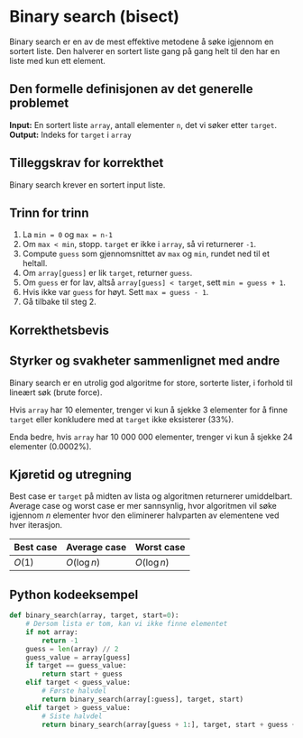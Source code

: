 # Binary search (bisect)
<!-- [C3] Forstå Bisect og Bisect' (se appendiks C i pensumhefte) -->

<!--
1. Kjenne den formelle definisjonen av det generelle problemet den løser
2. Kjenne til eventuelle tilleggskrav den stiller for å være korrekt
3. Vite hvordan den oppfører seg; kunne utføre algoritmen, trinn for trinn!
4. Forstå korrekthetsbeviset; hvordan og hvorfor virker algoritmen egentlig?
5. Kjenne til eventuelle styrker eller svakheter, sammenlignet med andre
6. Kjenne kjøretidene under ulike omstendigheter, og forstå utregningen
-->

Binary search er en av de mest effektive metodene å søke igjennom en sortert liste. Den halverer en sortert liste gang på gang helt til den har en liste med kun ett element.

## Den formelle definisjonen av det generelle problemet
<!-- Et problem er relasjonen mellom input og output -->

**Input:** En sortert liste `array`, antall elementer `n`, det vi søker etter `target`.  
**Output:** Indeks for `target` i `array`

## Tilleggskrav for korrekthet
<!-- Korrekhet: algoritmer virker, gir det svaret den skal -->
Binary search krever en sortert input liste.

## Trinn for trinn
<!-- Pseudokode med forklaring -->

1. La `min = 0` og `max = n-1`
2. Om `max < min`, stopp. `target` er ikke i `array`, så vi returnerer `-1`.
3. Compute `guess` som gjennomsnittet av `max` og `min`, rundet ned til et heltall.
4. Om `array[guess]` er lik `target`, returner `guess`.
5. Om `guess` er for lav, altså `array[guess] < target`, sett `min = guess + 1`.
6. Hvis ikke var `guess` for høyt. Sett `max = guess - 1`.
7. Gå tilbake til steg 2.

## Korrekthetsbevis
<!-- TBA -->

## Styrker og svakheter sammenlignet med andre

Binary search er en utrolig god algoritme for store, sorterte lister, i forhold til lineært søk (brute force).

Hvis `array` har 10 elementer, trenger vi kun å sjekke 3 elementer for å finne `target` eller konkludere med at `target` ikke eksisterer (33%).

Enda bedre, hvis `array` har 10 000 000 elementer, trenger vi kun å sjekke 24 elementer (0.0002%).

## Kjøretid og utregning

Best case er `target` på midten av lista og algoritmen returnerer umiddelbart. Average case og worst case er mer sannsynlig, hvor algoritmen vil søke igjennom $n$ elementer hvor den eliminerer halvparten av elementene ved hver iterasjon.

Best case | Average case | Worst case
---------|----------|---------
$O(1)$ | $O(\log n)$ | $O(\log n)$

## Python kodeeksempel

```python
def binary_search(array, target, start=0):
    # Dersom lista er tom, kan vi ikke finne elementet
    if not array:
        return -1
    guess = len(array) // 2
    guess_value = array[guess]
    if target == guess_value:
        return start + guess
    elif target < guess_value:
        # Første halvdel
        return binary_search(array[:guess], target, start)
    elif target > guess_value:
        # Siste halvdel
        return binary_search(array[guess + 1:], target, start + guess + 1)
```
